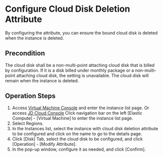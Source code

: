 # Configure Cloud Disk Deletion Attribute

By configuring the attribute, you can ensure the bound cloud disk is deleted when the instance is deleted.

## Precondition

The cloud disk shall be a non-multi-point attaching cloud disk that is billed by configuration. If it is a disk billed under monthly package or a non-multi-point attaching cloud disk, the setting is unavailable. The cloud disk will remain when the instance is deleted.

## Operation Steps

1. Access [Virtual Machine Console](https://cns-console.jdcloud.com/host/compute/list) and enter the instance list page. Or access [JD Cloud Console](https://console.jdcloud.com) Click navigation bar on the left [Elastic Compute] - [Virtual Machine] to enter the instance list page.
2. Select Regions.
3. In the Instances list, select the instance with cloud disk deletion attribute to be configured and click on the name to go to the details page.
4. Click [Disk] Tab, select the cloud disk to be configured, and click [Operation] - [Modify Attribute].
5. In the pop-up window, configure it as needed, and click [Confirm].


